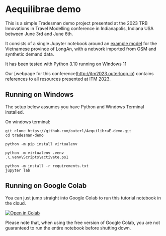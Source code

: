 # Aequilibrae demo

This is a simple Tradesman demo project presented at the 2023 TRB Innovations in Travel Modelling conference in Indianapolis, Indiana USA between June 3rd and June 6th.

It consists of a single Jupyter notebook around an [example model](https://github.com/outerl/AequilibraE-demo/releases/download/Freeworld/LongAn_base_model.zip) for the Vietnamese province of LongAn, with a network imported from OSM and synthetic demand data.

It has been tested with Python 3.10 running on Windows 11

Our [webpage for this conference(http://itm2023.outerloop.io) contains references to all resources presented at ITM 2023.

## Running on Windows

The setup below assumes you have Python and Windows Terminal installed.

On windows terminal:

    git clone https://github.com/outerl/AequilibraE-demo.git
    cd tradesman-demo

    python -m pip install virtualenv

    python -m virtualenv .venv
    .\.venv\Scripts\activate.ps1

    python -m install -r requirements.txt
    jupyter lab



## Running on Google Colab

You can just jump straight into Google Colab to run this tutorial notebook in the cloud.

<a href="https://colab.research.google.com/github/outerl/AequilibraE-demo/blob/main/basic_aequilibrae_demo.ipynb" target="_parent"><img src="https://colab.research.google.com/assets/colab-badge.svg" alt="Open in Colab"/></a>

Please note that, when using the free version of Google Colab, you are not guaranteed to run the entire notebook before shutting down.